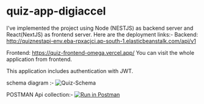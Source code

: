 # quiz-app-digiaccel
I've implemented the project using Node (NESTJS) as backend server and React(NextJS) as frontend server.
Here are the deployment links:-
Backend:  http://quiznestapi-env.eba-rpxacjci.ap-south-1.elasticbeanstalk.com/api/v1

Frontend: https://quiz-frontend-omega.vercel.app/     You can visit the whole application from frontend.

This application includes authentication with JWT.

schema diagram :-
![Quiz-Schema](https://user-images.githubusercontent.com/63348699/207048442-80175fb9-a2a8-4d6c-82ba-836eb24b0b4f.jpeg)

POSTMAN Api collection:-
[![Run in Postman](https://run.pstmn.io/button.svg)](https://app.getpostman.com/run-collection/252f0e099a571eb860ac?action=collection%2Fimport)
